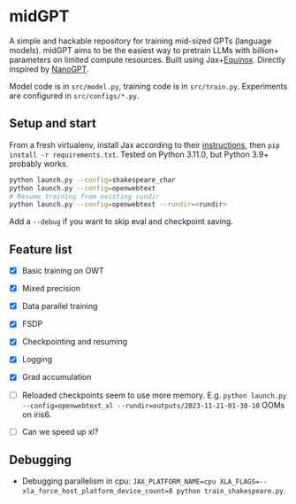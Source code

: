 # midGPT
A simple and hackable repository for training mid-sized GPTs (language models).  midGPT aims to be the easiest way to pretrain LLMs with billion+ parameters on limited compute resources. Built using Jax+[Equinox](https://github.com/patrick-kidger/equinox). Directly inspired by [NanoGPT](https://github.com/karpathy/nanoGPT/).

Model code is in `src/model.py`, training code is in `src/train.py`. Experiments are configured in `src/configs/*.py`.

## Setup and start
From a fresh virtualenv, install Jax according to their [instructions](https://jax.readthedocs.io/en/latest/installation.html), then `pip install -r requirements.txt`. Tested on Python 3.11.0, but Python 3.9+ probably works.

```bash
python launch.py --config=shakespeare_char
python launch.py --config=openwebtext
# Resume training from existing rundir
python launch.py --config=openwebtext --rundir=<rundir>
```

Add a `--debug` if you want to skip eval and checkpoint saving.

## Feature list

 - [x] Basic training on OWT
 - [x] Mixed precision
 - [x] Data parallel training
 - [x] FSDP
 - [x] Checkpointing and resuming
 - [x] Logging
 - [x] Grad accumulation
 - [ ] Reloaded checkpoints seem to use more memory. E.g. `python launch.py --config=openwebtext_xl --rundir=outputs/2023-11-21-01-30-10` OOMs on iris6.
 - [ ] Can we speed up xl?


## Debugging
* Debugging parallelism in cpu: `JAX_PLATFORM_NAME=cpu XLA_FLAGS=--xla_force_host_platform_device_count=8 python train_shakespeare.py`.